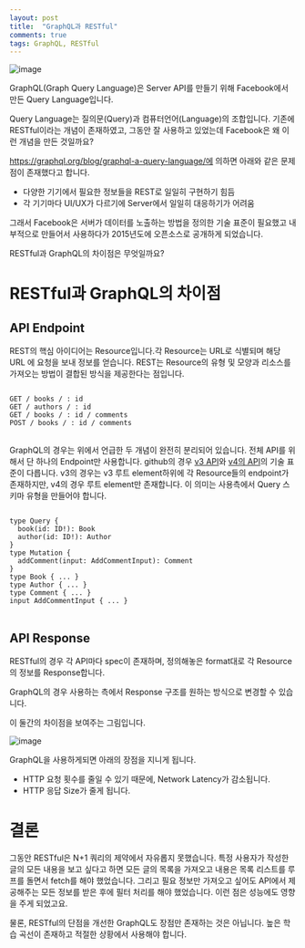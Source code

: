 ```yaml
---
layout: post
title:  "GraphQL과 RESTful"
comments: true
tags: GraphQL, RESTful
---
```

![image](https://user-images.githubusercontent.com/111643/116030509-a9435700-a696-11eb-883a-573b22aa402e.png)

GraphQL(Graph Query Language)은 Server API를 만들기 위해 Facebook에서 만든 Query Language입니다.

Query Language는 질의문(Query)과 컴퓨터언어(Language)의 조합입니다. 기존에 RESTful이라는 개념이 존재하였고, 그동안 잘 사용하고 있었는데 Facebook은 왜 이런 개념을 만든 것일까요?

https://graphql.org/blog/graphql-a-query-language/에 의하면 아래와 같은 문제점이 존재했다고 합니다.
* 다양한 기기에서 필요한 정보들을 REST로 일일히 구현하기 힘듬
* 각 기기마다 UI/UX가 다르기에 Server에서 일일히 대응하기가 어려움

그래서 Facebook은 서버가 데이터를 노출하는 방법을 정의한 기술 표준이 필요했고 내부적으로 만들어서 사용하다가 2015년도에 오픈소스로 공개하게 되었습니다.

RESTful과 GraphQL의 차이점은 무엇일까요?

# RESTful과 GraphQL의 차이점
## API Endpoint
REST의 핵심 아이디어는 Resource입니다.각 Resource는 URL로 식별되며 해당 URL 에 요청을 보내 정보를 얻습니다. REST는 Resource의 유형 및 모양과 리소스를 가져오는 방법이 결합된 방식을 제공한다는 점입니다.
<pre>
<code>
GET / books / : id 
GET / authors / : id 
GET / books / : id / comments 
POST / books / : id / comments
</code>
</pre>


GraphQL의 경우는 위에서 언급한 두 개념이 완전히 분리되어 있습니다. 전체 API를 위해서 단 하나의 Endpoint만 사용합니다. github의 경우 [v3 API](https://developer.github.com/v3/)와 [v4의 API](https://developer.github.com/v4/)의 기술 표준이 다릅니다. v3의 경우는 v3 루트 element하위에 각 Resource들의 endpoint가 존재하지만, v4의 경우 루트 element만 존재합니다. 이 의미는 사용측에서 Query 스키마 유형을 만들어야 합니다.
<pre>
<code>
type Query {
  book(id: ID!): Book
  author(id: ID!): Author
}
type Mutation {
  addComment(input: AddCommentInput): Comment
}
type Book { ... }
type Author { ... }
type Comment { ... }
input AddCommentInput { ... }
</code>
</pre>

## API Response
RESTful의 경우 각 API마다 spec이 존재하며, 정의해놓은 format대로 각 Resource의 정보를 Response합니다.

GraphQL의 경우 사용하는 측에서 Response 구조를 원하는 방식으로 변경할 수 있습니다.

이 둘간의 차이점을 보여주는 그림입니다.

![image](https://user-images.githubusercontent.com/111643/116030666-0dfeb180-a697-11eb-8e18-9ef177cd013d.png)

GraphQL을 사용하게되면 아래의 장점을 지니게 됩니다.
* HTTP 요청 횟수를 줄일 수 있기 때문에, Network Latency가 감소됩니다.
* HTTP 응답 Size가 줄게 됩니다.

# 결론
그동안 RESTful은 N+1 쿼리의 제약에서 자유롭지 못했습니다. 특정 사용자가 작성한 글의 모든 내용을 보고 싶다고 하면 모든 글의 목록을 가져오고 내용은 목록 리스트를 루프를 돌면서 fetch를 해야 했었습니다. 그리고 필요 정보만 가져오고 싶어도 API에서 제공해주는 모든 정보를 받은 후에 필터 처리를 해야 했었습니다. 이런 점은 성능에도 영향을 주게 되었고요.

물론, RESTful의 단점을 개선한 GraphQL도 장점만 존재하는 것은 아닙니다. 높은 학습 곡선이 존재하고 적절한 상황에서 사용해야 합니다.
